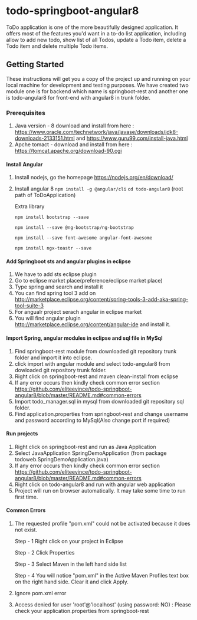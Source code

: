 # todo-springboot-angular8
ToDo application is one of the more beautifully designed application. It offers most of the features you'd want in a to-do list application, including allow to add new todo, show list of all Todos, update a Todo item, delete a Todo item and delete multiple Todo items.

## Getting Started

These instructions will get you a copy of the project up and running on your local machine for development and testing purposes.
We have created two module one is for backend which name is springboot-rest and another one is todo-angular8 for front-end with angular8 in trunk folder.

### Prerequisites

1. Java version - 8  download and install from here : https://www.oracle.com/technetwork/java/javase/downloads/jdk8-downloads-2133151.html and https://www.guru99.com/install-java.html
2. Apche tomact - download and install from  here : https://tomcat.apache.org/download-90.cgi

#### Install Angular

1. Install nodejs, go the homepage https://nodejs.org/en/download/

2. Install angular 8
    `npm install -g @angular/cli`
    `cd todo-angular8` (root path of ToDoApplication)
    
   Extra library

	`npm install bootstrap --save`	

	`npm install --save @ng-bootstrap/ng-bootstrap`

	`npm install --save font-awesome angular-font-awesome`

	`npm install ngx-toastr --save`

#### Add Springboot sts and angular plugins in eclipse

1. We have to add sts eclipse plugin
2. Go to eclipse market place(preference/eclipse market place)
3. Type spring and search and install it
4. You can find spring tool 3 add on http://marketplace.eclipse.org/content/spring-tools-3-add-aka-spring-tool-suite-3
5. For angualr project serach angular in eclipse market
6. You will find angular plugin http://marketplace.eclipse.org/content/angular-ide and install it.

#### Import Spring, angular modules in eclipse and sql file in MySql

1. Find springboot-rest module from downloaded git repository trunk folder and import it into eclipse.
2. click import with angular module and select todo-angular8 from dowloaded git repository trunk folder.
3. Right click on springboot-rest and maven clean-install from eclipse
4. If any error occurs then kindly check common error section https://github.com/eliteevince/todo-springboot-angular8/blob/master/README.md#common-errors
5. Import todo_manager.sql in mysql from downloaded git repository sql folder.
6. Find application.properties from springboot-rest and change username and password according to MySql(Also change port if required)


#### Run projects
1. Right click on springboot-rest and run as Java Application
2. Select JavaApplication SpringDemoApplication (from package todoweb.SpringDemoApplication.java)
3. If any error occurs then kindly check common error section https://github.com/eliteevince/todo-springboot-angular8/blob/master/README.md#common-errors
4. Right click on todo-angular8 and run with angular web application
5. Project will run on browser automatically. It may take some time to run first time.

#### Common Errors
1. The requested profile "pom.xml" could not be activated because it does not exist.

	Step - 1 Right click on your project in Eclipse

	Step - 2 Click Properties

	Step - 3 Select Maven in the left hand side list

	Step - 4 You will notice "pom.xml" in the Active Maven Profiles text box on the right hand side. Clear it and click Apply.

2. Ignore pom.xml error

3. Access denied for user 'root'@'localhost' (using password: NO) : Please check your application.properties from springboot-rest
